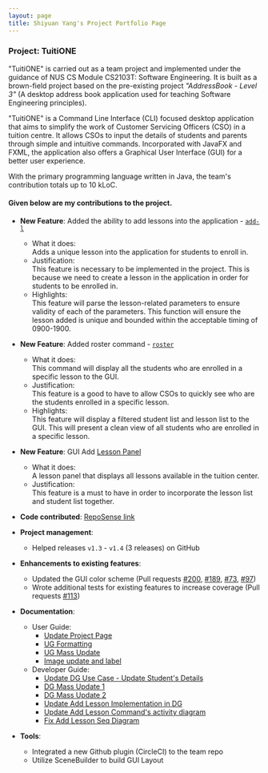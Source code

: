 ```yaml
---
layout: page
title: Shiyuan Yang's Project Portfolio Page
---
```


### Project: TuitiONE

"TuitiONE" is carried out as a team project and implemented under the guidance of NUS CS Module CS2103T: Software Engineering. It is built as a brown-field project based on the pre-existing project _"AddressBook - Level 3"_ (A desktop address book application used for teaching Software Engineering principles).

"TuitiONE" is a Command Line Interface (CLI) focused desktop application that aims to simplify the work of Customer Servicing Officers (CSO) in a tuition centre. It allows CSOs to input the details of students and parents through simple and intuitive commands. Incorporated with JavaFX and FXML, the application also offers a Graphical User Interface (GUI) for a better user experience.

With the primary programming language written in Java, the team's contribution totals up to 10 kLoC.

#### Given below are my contributions to the project.

* **New Feature**: Added the ability to add lessons into the application - [`add-l`](https://github.com/AY2122S1-CS2103T-F13-4/tp/pull/89)
  * What it does:<br> Adds a unique lesson into the application for students to enroll in.
  * Justification:<br> This feature is necessary to be implemented in the project. This is because we need to create a lesson in the application in order for students to be enrolled in.
  * Highlights:<br>This feature will parse the lesson-related parameters to ensure validity of each of the parameters. This function will ensure the lesson added is unique and bounded within the acceptable timing of 0900-1900.

* **New Feature**: Added roster command - [`roster`](https://github.com/AY2122S1-CS2103T-F13-4/tp/pull/179)
  * What it does:<br> This command will display all the students who are enrolled in a specific lesson to the GUI.
  * Justification:<br> This feature is a good to have to allow CSOs to quickly see who are the students enrolled in a specific lesson.
  * Highlights:<br>This feature will display a filtered student list and lesson list to the GUI. This will present a clean view of all students who are enrolled in a specific lesson.

* **New Feature**: GUI Add [Lesson Panel](https://github.com/AY2122S1-CS2103T-F13-4/tp/pull/97)
  * What it does:<br>A lesson panel that displays all lessons available in the tuition center.
  * Justification:<br>This feature is a must to have in order to incorporate the lesson list and student list together.

* **Code contributed**: [RepoSense link](https://nus-cs2103-ay2122s1.github.io/tp-dashboard/#breakdown=true&search=timothyoung97)

* **Project management**:
  * Helped releases `v1.3` - `v1.4` (3 releases) on GitHub

* **Enhancements to existing features**:
  * Updated the GUI color scheme (Pull requests [\#200](https://github.com/AY2122S1-CS2103T-F13-4/tp/pull/200), [\#189](https://github.com/AY2122S1-CS2103T-F13-4/tp/pull/189), [\#73](https://github.com/AY2122S1-CS2103T-F13-4/tp/pull/73), [\#97](https://github.com/AY2122S1-CS2103T-F13-4/tp/pull/97))
  * Wrote additional tests for existing features to increase coverage (Pull requests [\#113](https://github.com/AY2122S1-CS2103T-F13-4/tp/pull/113))

* **Documentation**:
  * User Guide:
    * [Update Project Page](https://github.com/AY2122S1-CS2103T-F13-4/tp/pull/26)
    * [UG Formatting](https://github.com/AY2122S1-CS2103T-F13-4/tp/pull/91)
    * [UG Mass Update](https://github.com/AY2122S1-CS2103T-F13-4/tp/pull/154)
    * [Image update and label](https://github.com/AY2122S1-CS2103T-F13-4/tp/pull/226)
  * Developer Guide:
    * [Update DG Use Case - Update Student's Details](https://github.com/AY2122S1-CS2103T-F13-4/tp/pull/43)
    * [DG Mass Update 1](https://github.com/AY2122S1-CS2103T-F13-4/tp/pull/160)
    * [DG Mass Update 2](https://github.com/AY2122S1-CS2103T-F13-4/tp/pull/162)
    * [Update Add Lesson Implementation in DG](https://github.com/AY2122S1-CS2103T-F13-4/tp/pull/165)
    * [Update Add Lesson Command's activity diagram](https://github.com/AY2122S1-CS2103T-F13-4/tp/pull/171)
    * [Fix Add Lesson Seq Diagram](https://github.com/AY2122S1-CS2103T-F13-4/tp/pull/176)

* **Tools**:
  * Integrated a new Github plugin (CircleCI) to the team repo
  * Utilize SceneBuilder to build GUI Layout
